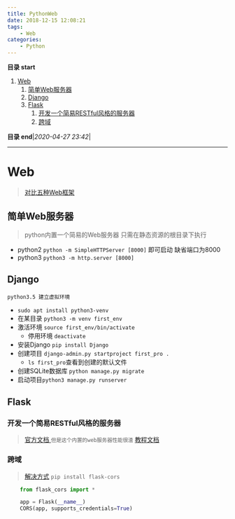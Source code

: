 ```yaml
---
title: PythonWeb
date: 2018-12-15 12:08:21
tags: 
    - Web
categories: 
    - Python
---
```


**目录 start**

1. [Web](#web)
    1. [简单Web服务器](#简单web服务器)
    1. [Django](#django)
    1. [Flask](#flask)
        1. [开发一个简易RESTful风格的服务器](#开发一个简易restful风格的服务器)
        1. [跨域](#跨域)

**目录 end**|_2020-04-27 23:42_|
****************************************

# Web
> [对比五种Web框架](https://www.csdn.net/article/2011-02-17/292058)

## 简单Web服务器
> python内置一个简易的Web服务器 只需在静态资源的根目录下执行  
- python2 `python -m SimpleHTTPServer [8000]` 即可启动 缺省端口为8000
- python3 `python3 -m http.server [8000]`

## Django
`python3.5 建立虚拟环境`
- `sudo apt install python3-venv`
- 在某目录 `python3 -m venv first_env`
- 激活环境 `source first_env/bin/activate`
    - 停用环境 `deactivate`
- 安装Django `pip install Django`
- 创建项目 `django-admin.py startproject first_pro . `
    - `ls first_pro`查看到创建的默认文件
- 创建SQLite数据库 `python manage.py migrate`    
- 启动项目`python3 manage.py runserver`

## Flask
### 开发一个简易RESTful风格的服务器
> [官方文档 ](http://www.pythondoc.com/flask-restful/first.html#python-flask-restful-api) `但是这个内置的web服务器性能很渣`
> [教程文档](https://www.tutorialspoint.com/flask/index.htm)

### 跨域
> [解决方式](https://blog.csdn.net/yannanxiu/article/details/53036508)
`pip install flask-cors`

```python
    from flask_cors import *

    app = Flask(__name__)
    CORS(app, supports_credentials=True)
```

